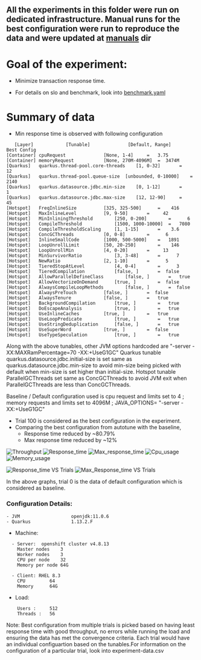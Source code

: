 ## All the experiments in this folder were run on dedicated infrastructure. Manual runs for the best configuration were run to reproduce the data and were updated at [manuals](manuals) dir

# Goal of the experiment:
- Minimize transaction response time.

- For details on slo and benchmark, look into [benchmark.yaml](benchmark.yaml)

# Summary of data
- Min response time is observed with following configuration
```
   [Layer]            [Tunable]              [Default, Range]      Best Config
[Container] cpuRequest				[None, 1-4]		=   3.75
[Container] memoryRequest			[None, 270M-4096M]	=  3474M
[Quarkus]   quarkus.thread-pool.core-threads	[1, 0-32]		=     12
[Quarkus]   quarkus.thread-pool.queue-size	[unbounded, 0-10000]	=   2140
[Quarkus]   quarkus.datasource.jdbc.min-size	[0, 1-12]		=      1
[Quarkus]   quarkus.datasource.jdbc.max-size	[12, 12-90]		=     45
[Hotspot]   FreqInlineSize			[325, 325-500]		=    416
[Hotspot]   MaxInlineLevel			[9, 9-50]		=     42
[Hotspot]   MinInliningThreshold		[250, 0-200]		=      6
[Hotspot]   CompileThreshold			[1500, 1000-10000]	=   7080
[Hotspot]   CompileThresholdScaling		[1, 1-15]		=    3.6
[Hotspot]   ConcGCThreads			[0, 0-8]		=      6
[Hotspot]   InlineSmallCode			[1000, 500-5000]	=   1891
[Hotspot]   LoopUnrollLimit			[50, 20-250]		=    146
[Hotspot]   LoopUnrollMin			[4, 0-20]		=     13
[Hotspot]   MinSurvivorRatio			[3, 3-48]		=      7
[Hotspot]   NewRatio				[2, 1-10]		=      5
[Hotspot]   TieredStopAtLevel			[4, 0-4]		=      3
[Hotspot]   TieredCompilation			[false, ]		=  false
[Hotspot]   AllowParallelDefineClass		[false, ]		=   true
[Hotspot]   AllowVectorizeOnDemand		[true, ]		=  false
[Hotspot]   AlwaysCompileLoopMethods		[false, ]		=  false
[Hotspot]   AlwaysPreTouch			[false, ]		=  false
[Hotspot]   AlwaysTenure			[false, ]		=   true
[Hotspot]   BackgroundCompilation		[true, ]		=   true
[Hotspot]   DoEscapeAnalysis			[true, ]		=   true
[Hotspot]   UseInlineCaches			[true, ]		=   true
[Hotspot]   UseLoopPredicate			[true, ]		=   true
[Hotspot]   UseStringDeduplication		[false, ]		=   true
[Hotspot]   UseSuperWord			[true, ]		=  false
[Hotspot]   UseTypeSpeculation			[true, ]		=   true

```
Along with the above tunables, other JVM options hardcoded are "-server -XX:MAXRamPercentage=70 -XX:+UseG1GC"
Quarkus tunable quarkus.datasource.jdbc.initial-size is set same as quarkus.datasource.jdbc.min-size to avoid min-size being picked with default when min-size is set higher than initial-size.
Hotspot tunable ParallelGCThreads set same as ConcGCThreads to avoid JVM exit when ParallelGCThreads are less than ConcGCThreads.

Baseline / Default configuration used is cpu request and limits set to 4 ; memory requests and limits set to 4096M ; JAVA_OPTIONS= "-server -XX:+UseG1GC"

- Trial 100 is considered as the best configuration in the experiment.
- Comparing the best configuration from autotune with the baseline, 
	- Response time reduced by ~80.79%
	- Max response time reduced by ~12%

![Throughput](https://user-images.githubusercontent.com/17760990/151574090-76ebe273-8da3-4c1c-9631-0f4b24f15218.png)
![Response_time](https://user-images.githubusercontent.com/17760990/151574142-313fbbba-c67f-4601-8737-39d77185a1cd.png)
![Max_response_time](https://user-images.githubusercontent.com/17760990/151574325-eef0da59-991f-4231-a240-20dca9b0475d.png)
![Cpu_usage](https://user-images.githubusercontent.com/17760990/151574202-66fb43ad-9306-4400-876f-eb8d8e2bbdcc.png)
![Memory_usage](https://user-images.githubusercontent.com/17760990/151574219-6179a2e8-fbf2-4673-8983-12a5e67e178f.png)

![Response_time VS Trials](https://user-images.githubusercontent.com/17760990/151573467-0758202f-336f-40b6-aca8-9d4a3aaaa15d.png)
![Max_Response_time VS Trials](https://user-images.githubusercontent.com/17760990/151573477-e04a7ff7-8fba-4bfe-bb8c-d659482e67c7.png)

In the above graphs, trial 0 is the data of default configuration which is considered as baseline.

### Configuration Details:
```
- JVM                   openjdk:11.0.6
- Quarkus               1.13.2.F
```
- Machine: 
```
  - Server:  openshift cluster v4.8.13
    Master nodes	3
    Worker nodes	3
    CPU per node	32
    Memory per node	64G

  - Client: RHEL 8.3
    CPU  		64
    Memory 		64G  
```
- Load: 
```
 	Users :		512
	Threads :	56
```


Note: Best configuration from multiple trials is picked based on having least response time with good throughput, no errors while running the load and ensuring the data has met the convergence criteria.
Each trial would have an individual configuartion based on the tunables.For information on the configuration of a particular trial, look into experiment-data.csv
